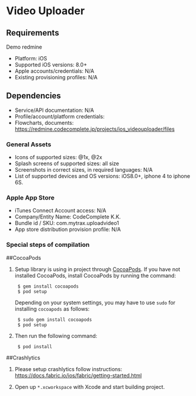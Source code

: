 # Video Uploader

## Requirements
 Demo redmine 
* Platform: iOS
* Supported iOS versions: 8.0+
* Apple accounts/credentials: N/A
* Existing provisioning profiles: N/A

## Dependencies

* Service/API documentation: N/A
* Profile/account/platform credentials: 
* Flowcharts, documents: https://redmine.codecomplete.jp/projects/ios_videouploader/files

### General Assets

* Icons of supported sizes: @1x, @2x
* Splash screens of supported sizes: all size
* Screenshots in correct sizes, in required languages: N/A
* List of supported devices and OS versions: iOS8.0+, iphone 4 to iphone 6S.

### Apple App Store

* iTunes Connect Account access: N/A
* Company/Entity Name: CodeComplete K.K.
* Bundle id / SKU: com.mytrax.uploadvideo1
* App store distribution provision profile: N/A

### Special steps of compilation
##CocoaPods
1. Setup library is using in project through [CocoaPods](http://cocoapods.org). If you have not installed CocoaPods, install CocoaPods by running the command:

		$ gem install cocoapods
		$ pod setup

    Depending on your system settings, you may have to use `sudo` for installing `cocoapods` as follows:

		$ sudo gem install cocoapods
		$ pod setup
        
2. Then run the following command:
	
		$ pod install

##Crashlytics
1. Please setup crashlytics follow instructions:
   https://docs.fabric.io/ios/fabric/getting-started.html

2. Open up `*.xcworkspace` with Xcode and start building project.
